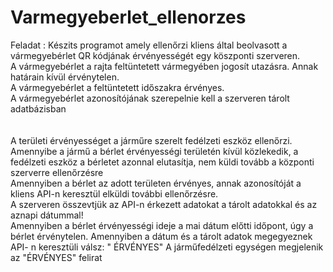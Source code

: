 # Varmegyeberlet_ellenorzes

Feladat :   Készits programot amely ellenőrzi kliens által beolvasott a vármegyebérlet QR kódjának érvényességét egy köszponti szerveren.<BR>
             A  vármegyebérlet a rajta feltüntetett vármegyében jogosít utazásra. Annak határain kívül érvénytelen. <BR>
             A vármegyebérlet a feltüntetett időszakra érvényes.<BR>
             A vármegyebérlet azonosítójának szerepelnie kell a szerveren tárolt adatbázisban <BR><BR><BR>
             A területi érvényességet a járműre szerelt fedélzeti eszköz ellenőrzi. <BR>
             Amennyibe a jármű a bérlet érvényességi területén kívül közlekedik, a fedélzeti eszköz a bérletet azonnal elutasítja, nem küldi tovább a központi szerverre ellenőrzésre<BR>
             Amennyiben a bérlet az adott területen érvényes, annak azonosítóját a kliens API-n keresztül elküldi további ellenőrzésre.<BR>
             A szerveren összevtjük az API-n érkezett adatokat a tárolt adatokkal és az aznapi dátummal!  <BR>
             Amennyiben a bérlet érvényességi ideje a mai dátum előtti időpont, úgy a bérlet érvénytelen.
             Amennyiben a dátum és a tárolt adatok megegyeznek  API- n keresztüli válsz: " ÉRVÉNYES"
             A járműfedélzeti egységen megjelenik az "ÉRVÉNYES" felirat
